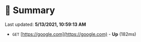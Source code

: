 # 📖 Summary
Last updated: **5/13/2021, 10:59:13 AM**

- `GET` [https://google.com](https://google.com) - **Up** (182ms)
